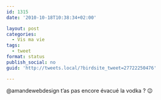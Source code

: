 ```yaml
---
id: 1315
date: '2010-10-18T10:38:34+02:00'

layout: post
categories:
  - Vis ma vie
tags:
  - tweet
format: status
publish_social: no
guid: 'http://tweets.local/?birdsite_tweet=27722250476'

---
```


@amandewebdesign t’as pas encore évacué la vodka ? 😉